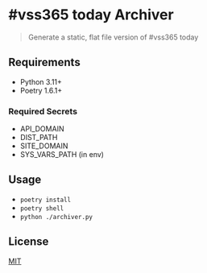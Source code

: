 # #vss365 today Archiver
> Generate a static, flat file version of #vss365 today

## Requirements

- Python 3.11+
- Poetry 1.6.1+

### Required Secrets
- API_DOMAIN
- DIST_PATH
- SITE_DOMAIN
- SYS_VARS_PATH (in env)


## Usage
- `poetry install`
- `poetry shell`
- `python ./archiver.py`

## License
[MIT](LICENSE)
